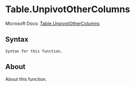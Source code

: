 ---
---

# Table.UnpivotOtherColumns

Microsoft Docs: [Table.UnpivotOtherColumns](https://docs.microsoft.com/en-us/powerquery-m/table-unpivotothercolumns)

## Syntax

```powerquery-m
Syntax for this function.
```

## About

About this function.

